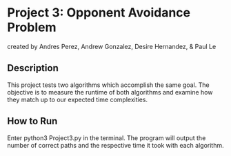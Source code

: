 # Project 3: Opponent Avoidance Problem
created by Andres Perez, Andrew Gonzalez, Desire Hernandez, & Paul Le
## Description 
This project tests two algorithms which accomplish the same goal. The objective is to measure the runtime of both algorithms and examine how they match up to our expected time complexities.

## How to Run
Enter python3 Project3.py in the terminal. The program will output the number of correct paths and the respective time it took with each algorithm.
